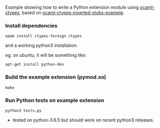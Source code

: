 Example showing how to write a Python extension module using [ocaml-ctypes](https://github.com/ocamllabs/ocaml-ctypes/tree/master/src/ctypes), based on [ocaml-ctypes-inverted-stubs-example](https://github.com/yallop/ocaml-ctypes-inverted-stubs-example).

### Install dependencies

```shell
opam install ctypes-foreign ctypes
```

and a working python3 installation.

eg. on ubuntu, it will be something like:

```shell
apt-get install python-dev
```

### Build the example extension (pymod.so)

```shell
make
```

### Run Python tests on example extension

```shell
python3 tests.py
```

- tested on python-3.6.5 but should work on recent python3 releases.
